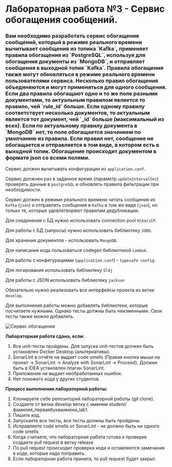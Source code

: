<h1>Лабораторная работа №3 - Сервис обогащения сообщений.</h1>

<h3>Вам необходимо разработать сервис обогащения сообщений, который в режиме реального времени вычитывает сообщения из топика `Kafka`, 
применяет правила обогащения из `PostgreSQL`, используя для обогащения документы из `MongoDB`, и отправляет сообщения в выходной топик `Kafka`.
Правила обогащения также могут обновляться в режиме реального времени пользователями сервиса. Несколько правил обогащения объединяются и могут применяться для одного сообщения. 
Если два правила обогащают одно и то же поле разными документами, то актуальным правилом является то правило, чей `rule_id` больше.
Если одному правилу соответствует несколько документов, то актуальным является тот документ, чей `_id` больше (максимальный из всех).
Если по актуальному правилу документа в `MongoDB` нет, то поле обогащается значением по умолчанию из правила.
Если правил нет, сообщение не обогащается и отправляется в том виде, в котором есть в выходной топик.
Обогащение происходит документом в формате json со всеми полями.
</h3>

Сервис должен вычитывать конфигурации из `application.conf`.

Сервис должнен раз в заданное время (параметр `updateIntervalSec`) проверять данные в `postgreSQL` и обновлять правила фильтрации при необходимости.

Сервис должен в режиме реального времени читать сообщения из `Kafka` (`json`) и отправлять сообщения в `Kafka` в том же виде (`json`), но только те, которые удовлетворяют правилам дедубликации.

Для соединения с БД нужно использовать connection pool `HikariCP`.

Для работы с БД (запросы) нужно использовать библиотеку `JOOQ`.

Для хранения документов - использовать `MongoDB`.

Для написания кода пользоваться codegen библиотекой `Lombok`.

Для работы с конфигурациями (`application.conf`) - `typesafe config`.

Для логирования использовать библиотеку `Sl4j`

Для работы с JSON использовать библиотеку `jackson`

Обязательно нужно реализовать все интерфейсы проекта из ветки `develop`.

Для выполнения работы можно добавлять библиотеки, которые посчитаете нужными. Однако тесты должны быть неизменными. Свои тесты также можно добавлять.

![Сервис обогащения](https://user-images.githubusercontent.com/3996014/235328854-c483eb95-c5f2-47e3-bfe7-d83c00b233ad.png)

**Лабораторная работа сдана, если:**
1. Все unit-тесты пройдены. Для запуска unit-тестов должен быть установлен Docker Desktop (альтернативы).
2. SonarLint в отчёте не выдает code smells (Правая кнопка мыши на проект -> SonarLint -> Analyze with SonarLint -> Proceed). Должен быть в IDEA установлен плагин SonarLint.
3. Приложение не выдает необработанных ошибок.
4. Нет похожего кода у других студентов.

**Процесс выполнения лабораторной работы:**
1. Клонируете себе репозиторий лабораторной работы (git clone). 
2. Создаете от ветки develop ветку с именем student/фамилия_перваябукваимени_lab1.
3. Пишите код.
4. Запускаете все тесты, все тесты должны быть пройдены.
5. Исправляете code smells от SonarLint - не должно быть ни одного code smells
6. Когда считаете, что лабораторная работа готова к проверке создаете pull request в ветку release
7. По pull request происходит проверка кода и оставляются замечания в коде, которые надо поправить.
8. Если лабораторная работа принята, то pull request будет закрыт.
